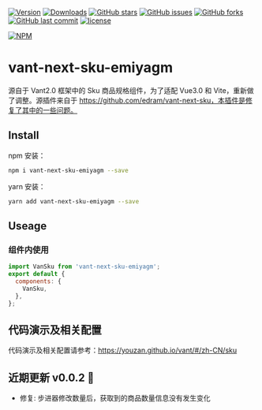 [![Version](https://img.shields.io/npm/dt/vant-next-sku-emiyagm.svg?style=flat-square)](https://www.npmjs.com/package/vant-next-sku-emiyagm)
[![Downloads](https://img.shields.io/npm/v/vant-next-sku-emiyagm.svg?style=flat-square)](https://www.npmjs.com/package/vant-next-sku-emiyagm)
[![GitHub stars](https://img.shields.io/github/stars/emiyagm/vant-next-sku.svg?style=flat-square)](https://github.com/emiyagm/vant-next-sku/stargazers)
[![GitHub issues](https://img.shields.io/github/issues/emiyagm/vant-next-sku.svg?style=flat-square)](https://github.com/emiyagm/vant-next-sku/issues)
[![GitHub forks](https://img.shields.io/github/forks/emiyagm/vant-next-sku.svg?style=flat-square)](https://github.com/emiyagm/vant-next-sku/network)
[![GitHub last commit](https://img.shields.io/github/last-commit/google/skia.svg?style=flat-square)](https://github.com/emiyagm/vant-next-sku)
[![license](https://img.shields.io/github/license/mashape/apistatus.svg?style=flat-square)](https://github.com/emiyagm/vant-next-sku)

[![NPM](https://nodei.co/npm/vant-next-sku-emiyagm.png?downloads=true&downloadRank=true&stars=true)](https://www.npmjs.com/package/vant-next-sku-emiyagm)
# vant-next-sku-emiyagm

源自于 Vant2.0 框架中的 Sku 商品规格组件，为了适配 Vue3.0 和 Vite，重新做了调整。源插件来自于 https://github.com/edram/vant-next-sku，本插件是修复了其中的一些问题。

## Install

npm 安装：

```bash
npm i vant-next-sku-emiyagm --save
```

yarn 安装：

```bash
yarn add vant-next-sku-emiyagm --save
```

## Useage

### 组件内使用

```js
import VanSku from 'vant-next-sku-emiyagm';
export default {
  components: {
    VanSku,
  },
};
```

## 代码演示及相关配置

代码演示及相关配置请参考：https://youzan.github.io/vant/#/zh-CN/sku

## 近期更新 v0.0.2 🎉

- 修复: 步进器修改数量后，获取到的商品数量信息没有发生变化